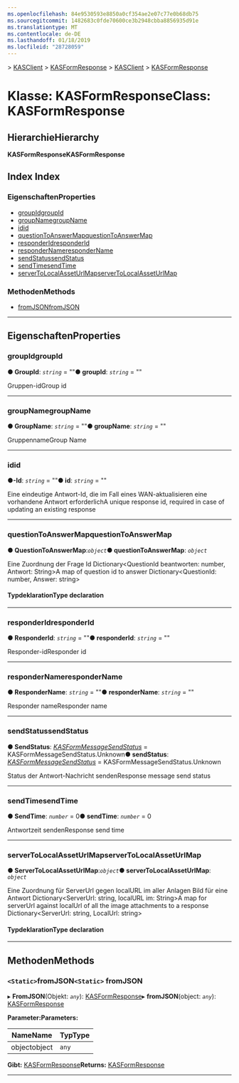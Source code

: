 ```yaml
---
ms.openlocfilehash: 84e9530593e8850a0cf354ae2e07c77e0b68db75
ms.sourcegitcommit: 1482683c0fde70600ce3b2948cbba8856935d91e
ms.translationtype: MT
ms.contentlocale: de-DE
ms.lasthandoff: 01/18/2019
ms.locfileid: "28728059"
---
```

<span data-ttu-id="8e423-101">[](../README.md) > [KASClient](../modules/kasclient.md) > [KASFormResponse](../classes/kasclient.kasformresponse.md)</span><span class="sxs-lookup"><span data-stu-id="8e423-101">[](../README.md) > [KASClient](../modules/kasclient.md) > [KASFormResponse](../classes/kasclient.kasformresponse.md)</span></span>

# <a name="class-kasformresponse"></a><span data-ttu-id="8e423-102">Klasse: KASFormResponse</span><span class="sxs-lookup"><span data-stu-id="8e423-102">Class: KASFormResponse</span></span>

## <a name="hierarchy"></a><span data-ttu-id="8e423-103">Hierarchie</span><span class="sxs-lookup"><span data-stu-id="8e423-103">Hierarchy</span></span>

<span data-ttu-id="8e423-104">**KASFormResponse**</span><span class="sxs-lookup"><span data-stu-id="8e423-104">**KASFormResponse**</span></span>

## <a name="index"></a><span data-ttu-id="8e423-105">Index </span><span class="sxs-lookup"><span data-stu-id="8e423-105">Index</span></span>

### <a name="properties"></a><span data-ttu-id="8e423-106">Eigenschaften</span><span class="sxs-lookup"><span data-stu-id="8e423-106">Properties</span></span>

* [<span data-ttu-id="8e423-107">groupId</span><span class="sxs-lookup"><span data-stu-id="8e423-107">groupId</span></span>](kasclient.kasformresponse.md#groupid)
* [<span data-ttu-id="8e423-108">groupName</span><span class="sxs-lookup"><span data-stu-id="8e423-108">groupName</span></span>](kasclient.kasformresponse.md#groupname)
* [<span data-ttu-id="8e423-109">id</span><span class="sxs-lookup"><span data-stu-id="8e423-109">id</span></span>](kasclient.kasformresponse.md#id)
* [<span data-ttu-id="8e423-110">questionToAnswerMap</span><span class="sxs-lookup"><span data-stu-id="8e423-110">questionToAnswerMap</span></span>](kasclient.kasformresponse.md#questiontoanswermap)
* [<span data-ttu-id="8e423-111">responderId</span><span class="sxs-lookup"><span data-stu-id="8e423-111">responderId</span></span>](kasclient.kasformresponse.md#responderid)
* [<span data-ttu-id="8e423-112">responderName</span><span class="sxs-lookup"><span data-stu-id="8e423-112">responderName</span></span>](kasclient.kasformresponse.md#respondername)
* [<span data-ttu-id="8e423-113">sendStatus</span><span class="sxs-lookup"><span data-stu-id="8e423-113">sendStatus</span></span>](kasclient.kasformresponse.md#sendstatus)
* [<span data-ttu-id="8e423-114"><ui>sendTime</ui></span><span class="sxs-lookup"><span data-stu-id="8e423-114">sendTime</span></span>](kasclient.kasformresponse.md#sendtime)
* [<span data-ttu-id="8e423-115">serverToLocalAssetUrlMap</span><span class="sxs-lookup"><span data-stu-id="8e423-115">serverToLocalAssetUrlMap</span></span>](kasclient.kasformresponse.md#servertolocalasseturlmap)
### <a name="methods"></a><span data-ttu-id="8e423-116">Methoden</span><span class="sxs-lookup"><span data-stu-id="8e423-116">Methods</span></span>

* [<span data-ttu-id="8e423-117">fromJSON</span><span class="sxs-lookup"><span data-stu-id="8e423-117">fromJSON</span></span>](kasclient.kasformresponse.md#fromjson)

---

## <a name="properties"></a><span data-ttu-id="8e423-118">Eigenschaften</span><span class="sxs-lookup"><span data-stu-id="8e423-118">Properties</span></span>

<a id="groupid"></a>

###  <a name="groupid"></a><span data-ttu-id="8e423-119">groupId</span><span class="sxs-lookup"><span data-stu-id="8e423-119">groupId</span></span>

<span data-ttu-id="8e423-120">**● GroupId**: *`string`* = ""</span><span class="sxs-lookup"><span data-stu-id="8e423-120">**● groupId**: *`string`* = ""</span></span>

<span data-ttu-id="8e423-121">Gruppen-id</span><span class="sxs-lookup"><span data-stu-id="8e423-121">Group id</span></span>

___

<a id="groupname"></a>

###  <a name="groupname"></a><span data-ttu-id="8e423-122">groupName</span><span class="sxs-lookup"><span data-stu-id="8e423-122">groupName</span></span>

<span data-ttu-id="8e423-123">**● GroupName**: *`string`* = ""</span><span class="sxs-lookup"><span data-stu-id="8e423-123">**● groupName**: *`string`* = ""</span></span>

<span data-ttu-id="8e423-124">Gruppenname</span><span class="sxs-lookup"><span data-stu-id="8e423-124">Group Name</span></span>

___

<a id="id"></a>

###  <a name="id"></a><span data-ttu-id="8e423-125">id</span><span class="sxs-lookup"><span data-stu-id="8e423-125">id</span></span>

<span data-ttu-id="8e423-126">**●-Id**: *`string`* = ""</span><span class="sxs-lookup"><span data-stu-id="8e423-126">**● id**: *`string`* = ""</span></span>

<span data-ttu-id="8e423-127">Eine eindeutige Antwort-Id, die im Fall eines WAN-aktualisieren eine vorhandene Antwort erforderlich</span><span class="sxs-lookup"><span data-stu-id="8e423-127">A unique response id, required in case of updating an existing response</span></span>

___

<a id="questiontoanswermap"></a>

###  <a name="questiontoanswermap"></a><span data-ttu-id="8e423-128">questionToAnswerMap</span><span class="sxs-lookup"><span data-stu-id="8e423-128">questionToAnswerMap</span></span>

<span data-ttu-id="8e423-129">**● QuestionToAnswerMap**:*`object`*</span><span class="sxs-lookup"><span data-stu-id="8e423-129">**● questionToAnswerMap**: *`object`*</span></span>

<span data-ttu-id="8e423-130">Eine Zuordnung der Frage Id Dictionary<QuestionId beantworten: number, Antwort: String></span><span class="sxs-lookup"><span data-stu-id="8e423-130">A map of question id to answer Dictionary<QuestionId: number, Answer: string></span></span>
#### <a name="type-declaration"></a><span data-ttu-id="8e423-131">Typdeklaration</span><span class="sxs-lookup"><span data-stu-id="8e423-131">Type declaration</span></span>

___

<a id="responderid"></a>

###  <a name="responderid"></a><span data-ttu-id="8e423-132">responderId</span><span class="sxs-lookup"><span data-stu-id="8e423-132">responderId</span></span>

<span data-ttu-id="8e423-133">**● ResponderId**: *`string`* = ""</span><span class="sxs-lookup"><span data-stu-id="8e423-133">**● responderId**: *`string`* = ""</span></span>

<span data-ttu-id="8e423-134">Responder-id</span><span class="sxs-lookup"><span data-stu-id="8e423-134">Responder id</span></span>

___

<a id="respondername"></a>

###  <a name="respondername"></a><span data-ttu-id="8e423-135">responderName</span><span class="sxs-lookup"><span data-stu-id="8e423-135">responderName</span></span>

<span data-ttu-id="8e423-136">**● ResponderName**: *`string`* = ""</span><span class="sxs-lookup"><span data-stu-id="8e423-136">**● responderName**: *`string`* = ""</span></span>

<span data-ttu-id="8e423-137">Responder name</span><span class="sxs-lookup"><span data-stu-id="8e423-137">Responder name</span></span>

___

<a id="sendstatus"></a>

###  <a name="sendstatus"></a><span data-ttu-id="8e423-138">sendStatus</span><span class="sxs-lookup"><span data-stu-id="8e423-138">sendStatus</span></span>

<span data-ttu-id="8e423-139">**● SendStatus**: *[KASFormMessageSendStatus](../enums/kasclient.kasformmessagesendstatus.md)* = KASFormMessageSendStatus.Unknown</span><span class="sxs-lookup"><span data-stu-id="8e423-139">**● sendStatus**: *[KASFormMessageSendStatus](../enums/kasclient.kasformmessagesendstatus.md)* =  KASFormMessageSendStatus.Unknown</span></span>

<span data-ttu-id="8e423-140">Status der Antwort-Nachricht senden</span><span class="sxs-lookup"><span data-stu-id="8e423-140">Response message send status</span></span>

___

<a id="sendtime"></a>

###  <a name="sendtime"></a><span data-ttu-id="8e423-141">sendTime</span><span class="sxs-lookup"><span data-stu-id="8e423-141">sendTime</span></span>

<span data-ttu-id="8e423-142">**● SendTime**: *`number`* = 0</span><span class="sxs-lookup"><span data-stu-id="8e423-142">**● sendTime**: *`number`* = 0</span></span>

<span data-ttu-id="8e423-143">Antwortzeit senden</span><span class="sxs-lookup"><span data-stu-id="8e423-143">Response send time</span></span>

___

<a id="servertolocalasseturlmap"></a>

###  <a name="servertolocalasseturlmap"></a><span data-ttu-id="8e423-144">serverToLocalAssetUrlMap</span><span class="sxs-lookup"><span data-stu-id="8e423-144">serverToLocalAssetUrlMap</span></span>

<span data-ttu-id="8e423-145">**● ServerToLocalAssetUrlMap**:*`object`*</span><span class="sxs-lookup"><span data-stu-id="8e423-145">**● serverToLocalAssetUrlMap**: *`object`*</span></span>

<span data-ttu-id="8e423-146">Eine Zuordnung für ServerUrl gegen localURL im aller Anlagen Bild für eine Antwort Dictionary<ServerUrl: string, localURL im: String></span><span class="sxs-lookup"><span data-stu-id="8e423-146">A map for serverUrl against localUrl of all the image attachments to a response Dictionary<ServerUrl: string, LocalUrl: string></span></span>
#### <a name="type-declaration"></a><span data-ttu-id="8e423-147">Typdeklaration</span><span class="sxs-lookup"><span data-stu-id="8e423-147">Type declaration</span></span>

___

## <a name="methods"></a><span data-ttu-id="8e423-148">Methoden</span><span class="sxs-lookup"><span data-stu-id="8e423-148">Methods</span></span>

<a id="fromjson"></a>

### <a name="static-fromjson"></a><span data-ttu-id="8e423-149">`<Static>`fromJSON</span><span class="sxs-lookup"><span data-stu-id="8e423-149">`<Static>` fromJSON</span></span>

<span data-ttu-id="8e423-150">▸ **FromJSON**(Objekt: *`any`*): [KASFormResponse](kasclient.kasformresponse.md)</span><span class="sxs-lookup"><span data-stu-id="8e423-150">▸ **fromJSON**(object: *`any`*): [KASFormResponse](kasclient.kasformresponse.md)</span></span>

<span data-ttu-id="8e423-151">**Parameter:**</span><span class="sxs-lookup"><span data-stu-id="8e423-151">**Parameters:**</span></span>

| <span data-ttu-id="8e423-152">Name</span><span class="sxs-lookup"><span data-stu-id="8e423-152">Name</span></span> | <span data-ttu-id="8e423-153">Typ</span><span class="sxs-lookup"><span data-stu-id="8e423-153">Type</span></span> |
| ------ | ------ |
| <span data-ttu-id="8e423-154">object</span><span class="sxs-lookup"><span data-stu-id="8e423-154">object</span></span> | `any` |

<span data-ttu-id="8e423-155">**Gibt:** [KASFormResponse](kasclient.kasformresponse.md)</span><span class="sxs-lookup"><span data-stu-id="8e423-155">**Returns:** [KASFormResponse](kasclient.kasformresponse.md)</span></span>

___

